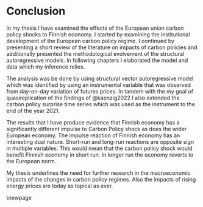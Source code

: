 # Conclusion

In my thesis I have examined the effects of the European union carbon policy shocks to Finnish economy. I started by examining the institutional development of the European carbon policy regime. I continued by presenting a short review of the literature on impacts of carbon policies and additionally presented the methodological evolvement of the structural autoregressive models. In following chapters I elaborated the model and data which my inference relies.  

The analysis was be done by using structural vector autoregressive model which was identified by using an instrumental variable that was observed from day-on-day variation of futures prices. In tandem with the my goal of quasireplication of the findings of @kaenzig2022 I also extended the carbon policy surprise time series which was used as the instrument to the end of the year $2021$.

The results that I have produce evidence that Finnish economy has a significantly different impulse to Carbon Policy shock as does the wider European economy. The impulse reaction of Finnish economy has an interesting dual nature. Short-run and long-run reactions are opposite sign in multiple variables. This would mean that the carbon policy shock would benefit Finnish economy in short run. In longer run the economy reverts to the European norm.

My thesis underlines the need for further research in the macroeconomic impacts of the changes in carbon policy regimes. Also the impacts of rising energy prices are today as topical as ever.  

\newpage
